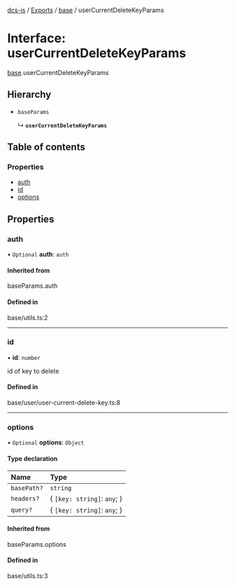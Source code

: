 [dcs-js](../README.md) / [Exports](../modules.md) / [base](../modules/base.md) / userCurrentDeleteKeyParams

# Interface: userCurrentDeleteKeyParams

[base](../modules/base.md).userCurrentDeleteKeyParams

## Hierarchy

- `baseParams`

  ↳ **`userCurrentDeleteKeyParams`**

## Table of contents

### Properties

- [auth](base.userCurrentDeleteKeyParams.md#auth)
- [id](base.userCurrentDeleteKeyParams.md#id)
- [options](base.userCurrentDeleteKeyParams.md#options)

## Properties

### <a id="auth" name="auth"></a> auth

• `Optional` **auth**: `auth`

#### Inherited from

baseParams.auth

#### Defined in

base/utils.ts:2

___

### <a id="id" name="id"></a> id

• **id**: `number`

id of key to delete

#### Defined in

base/user/user-current-delete-key.ts:8

___

### <a id="options" name="options"></a> options

• `Optional` **options**: `Object`

#### Type declaration

| Name | Type |
| :------ | :------ |
| `basePath?` | `string` |
| `headers?` | { `[key: string]`: `any`;  } |
| `query?` | { `[key: string]`: `any`;  } |

#### Inherited from

baseParams.options

#### Defined in

base/utils.ts:3
